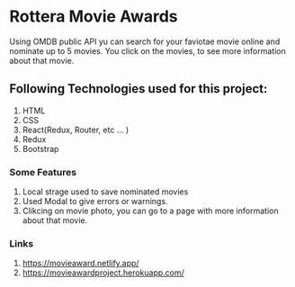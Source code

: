 # Rottera Movie Awards

Using OMDB public API yu can search for your faviotae movie online and nominate up to 5 movies. You click on the movies, to see more information about that movie.

## Following Technologies used for this project:

1. HTML
2. CSS
3. React(Redux, Router, etc ... )
4. Redux
5. Bootstrap

### Some Features

1. Local strage used to save nominated movies
2. Used Modal to give errors or warnings.
3. Clikcing on movie photo, you can go to a page with more information about that movie.

### Links

1. https://movieaward.netlify.app/
2. https://movieawardproject.herokuapp.com/
